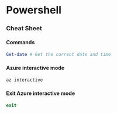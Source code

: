 # Powershell

### Cheat Sheet

#### Commands
```powershell
Get-date # Get the current date and time

```

#### Azure interactive mode
```powershell
az interactive
```

#### Exit Azure interactive mode
```powershell
exit
```

